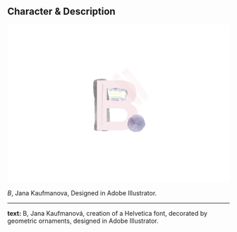 ## Character & Description

![A close-up of a 16 point ampersand typed in Trebuchet MS viewed in Illustrator’s Pixel Preview mode.](uppercase-b-jkaufmanova.png)

*B*, Jana Kaufmanova, Designed in Adobe Illustrator.

- - -

**text:** B, Jana Kaufmanová, creation of a Helvetica font, decorated by geometric ornaments, designed in Adobe Illustrator.
